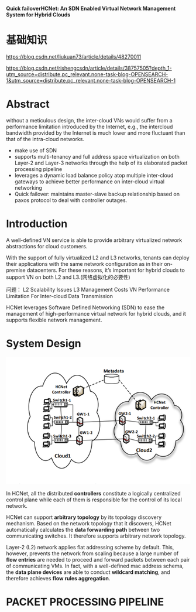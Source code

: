 **Quick failoverHCNet: An SDN Enabled Virtual Network Management System for Hybrid Clouds**

# 基础知识

https://blog.csdn.net/liukuan73/article/details/48270011

https://blog.csdn.net/rishengcsdn/article/details/38757505?depth_1-utm_source=distribute.pc_relevant.none-task-blog-OPENSEARCH-1&utm_source=distribute.pc_relevant.none-task-blog-OPENSEARCH-1

# Abstract

without a meticulous design, the inter-cloud VNs would suffer from a performance limitation introduced by the Internet, e.g., the intercloud bandwidth provided by the Internet is much lower and more fluctuant than that of the intra-cloud networks. 

* make use of SDN
*  supports multi-tenancy and full address space virtualization on both Layer-2 and Layer-3 networks through the help of its elaborated packet processing pipeline
*  leverages a dynamic load balance policy atop multiple inter-cloud gateways to achieve better performance on inter-cloud virtual networking
* Quick failover: maintains master-slave backup relationship based on paxos protocol to deal with controller outages.

# Introduction

A well-defined VN service is able to provide arbitrary virtualized network abstractions for cloud customers.

With the support of fully virtualized L2 and L3 networks, tenants can deploy their applications with the same network configuration as in their on-premise datacenters. For these reasons, it’s important for hybrid clouds to support VN on both L2 and L3.(网络虚拟化的必要性)

问题：
L2 Scalability Issues
L3 Management Costs
VN Performance Limitation For Inter-cloud Data Transmission

 HCNet leverages Software Defined Networking (SDN) to ease the management of high-performance virtual network for hybrid clouds, and it supports flexible network management.

# System Design

![image-20200423211020451](image/image-20200423211020451.png)

In HCNet, all the distributed **controllers** constitute a logically centralized control plane while each of them is responsible for the control of its local network.

HCNet can support **arbitrary topology** by its topology discovery mechanism. Based on the network topology that it discovers, HCNet automatically calculates the **data forwarding path** between two communicating switches. It therefore supports arbitrary network topology.

Layer-2 (L2) network applies flat addressing scheme by default. This, however, prevents the network from scaling because a large number of **flow entries** are needed to proceed and forward packets between each pair of communicating VMs. In fact, with a well-defined mac address schema, the **data plane devices** are able to conduct **wildcard matching**, and therefore achieves **flow rules aggregation**.

#  PACKET PROCESSING PIPELINE